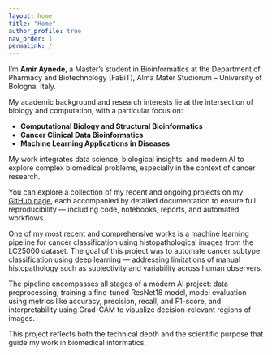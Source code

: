 ```yaml
---
layout: home
title: "Home"
author_profile: true
nav_order: 1
permalink: /
---
```


I’m **Amir Aynede**, a Master’s student in Bioinformatics at the Department of Pharmacy and Biotechnology (FaBiT), Alma Mater Studiorum – University of Bologna, Italy.

My academic background and research interests lie at the intersection of biology and computation, with a particular focus on:

- **Computational Biology and Structural Bioinformatics**  
- **Cancer Clinical Data Bioinformatics**  
- **Machine Learning Applications in Diseases**

My work integrates data science, biological insights, and modern AI to explore complex biomedical problems, especially in the context of cancer research.

You can explore a collection of my recent and ongoing projects on my [GitHub page](https://github.com/AmirAynede), each accompanied by detailed documentation to ensure full reproducibility — including code, notebooks, reports, and automated workflows.

One of my most recent and comprehensive works is a machine learning pipeline for cancer classification using histopathological images from the LC25000 dataset. The goal of this project was to automate cancer subtype classification using deep learning — addressing limitations of manual histopathology such as subjectivity and variability across human observers.

The pipeline encompasses all stages of a modern AI project: data preprocessing, training a fine-tuned ResNet18 model, model evaluation using metrics like accuracy, precision, recall, and F1-score, and interpretability using Grad-CAM to visualize decision-relevant regions of images.

This project reflects both the technical depth and the scientific purpose that guide my work in biomedical informatics.
